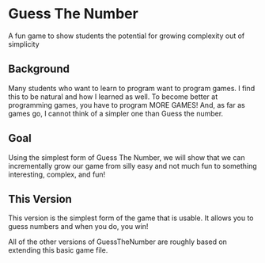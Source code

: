 # Guess The Number
A fun game to show students the potential for growing complexity out of simplicity

## Background
Many students who want to learn to program want to program games. I find this to be natural and how I learned as well. To become better at programming games, you have to program MORE GAMES! And, as far as games go, I cannot think of a simpler one than Guess the number. 

## Goal
Using the simplest form of Guess The Number, we will show that we can incrementally grow our game from silly easy and not much fun to something interesting, complex, and fun!

## This Version
This version is the simplest form of the game that is usable. It allows you to guess numbers and when you do, you win!

All of the other versions of GuessTheNumber are roughly based on extending this basic game file.
